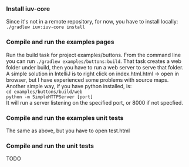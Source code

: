 ### Install iuv-core
Since it's not in a remote repository, for now, you have to install locally:  
`./gradlew iuv:iuv-core install`

### Compile and run the examples pages
Run the build task for project examples/buttons. From the command line you can run `./gradlew examples/buttons:build`.
That task creates a web folder under build, then you have to run a web server to serve that folder.  
A simple solution in IntelliJ is to right click on index.html.html -> open in browser, but I have experienced some problems with source maps.  
Another simple way, if you have python installed, is:  
`cd examples/buttons/build/web`  
`python -m SimpleHTTPServer [port]`  
It will run a server listening on the specified port, or 8000 if not specfied.

### Compile and run the examples unit tests
The same as above, but you have to open test.html

### Compile and run the unit tests
TODO 
